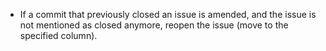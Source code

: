 - If a commit that previously closed an issue is amended, and the issue is not mentioned as closed anymore, reopen the issue (move to the specified column).
